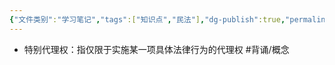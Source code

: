 ```yaml
---
{"文件类别":"学习笔记","tags":["知识点","民法"],"dg-publish":true,"permalink":"/学习笔记studyup/知识点cheese/特别代理权/","dgPassFrontmatter":true,"created":"2024-08-01T09:50:13.746+08:00","updated":"2024-10-25T12:30:07.084+08:00"}
---
```


- 特别代理权：指仅限于实施某一项具体法律行为的代理权 #背诵/概念 